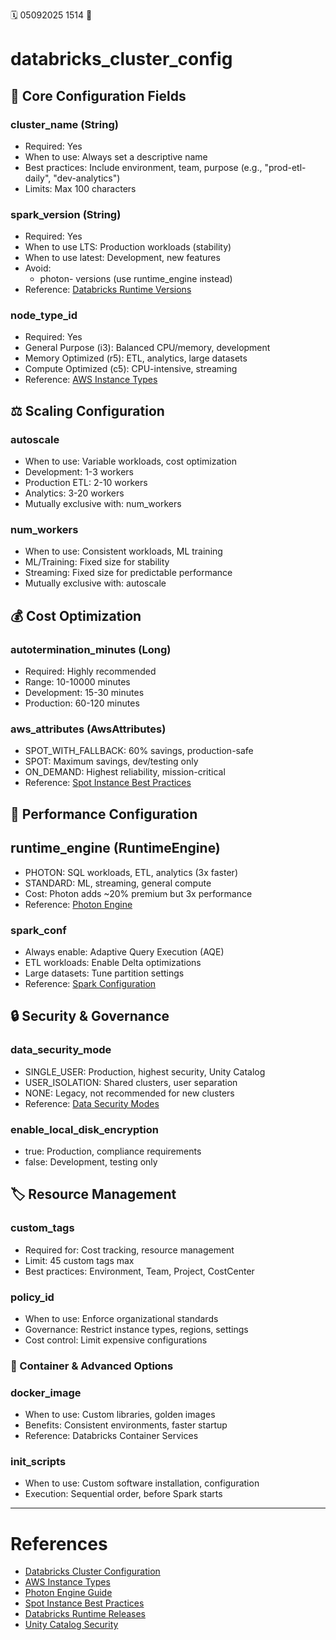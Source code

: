 🗓️ 05092025 1514
📎

# databricks_cluster_config

## 🎯 Core Configuration Fields
### cluster_name (String)
- Required: Yes
- When to use: Always set a descriptive name
- Best practices: Include environment, team, purpose (e.g., "prod-etl-daily", "dev-analytics")
- Limits: Max 100 characters

### spark_version (String)
- Required: Yes
- When to use LTS: Production workloads (stability)
- When to use latest: Development, new features
- Avoid: 
	- photon- versions (use runtime_engine instead)
- Reference: [Databricks Runtime Versions](https://docs.databricks.com/release-notes/runtime/releases.html)

### node_type_id 
- Required: Yes
- General Purpose (i3): Balanced CPU/memory, development
- Memory Optimized (r5): ETL, analytics, large datasets
- Compute Optimized (c5): CPU-intensive, streaming
- Reference: [AWS Instance Types](https://aws.amazon.com/ec2/instance-types/)

## ⚖️ Scaling Configuration
### autoscale
- When to use: Variable workloads, cost optimization
- Development: 1-3 workers
- Production ETL: 2-10 workers
- Analytics: 3-20 workers
- Mutually exclusive with: num_workers

### num_workers 
- When to use: Consistent workloads, ML training
- ML/Training: Fixed size for stability
- Streaming: Fixed size for predictable performance
- Mutually exclusive with: autoscale
## 💰 Cost Optimization
### autotermination_minutes (Long)
- Required: Highly recommended
- Range: 10-10000 minutes
- Development: 15-30 minutes
- Production: 60-120 minutes
### aws_attributes (AwsAttributes)
- SPOT_WITH_FALLBACK: 60% savings, production-safe
- SPOT: Maximum savings, dev/testing only
- ON_DEMAND: Highest reliability, mission-critical
- Reference: [Spot Instance Best Practices](https://docs.aws.amazon.com/AWSEC2/latest/UserGuide/spot-best-practices.html)

## 🚀 Performance Configuration
## runtime_engine (RuntimeEngine)
- PHOTON: SQL workloads, ETL, analytics (3x faster)
- STANDARD: ML, streaming, general compute
- Cost: Photon adds ~20% premium but 3x performance
- Reference: [Photon Engine](https://docs.databricks.com/compute/photon.html)
### spark_conf 
- Always enable: Adaptive Query Execution (AQE)
- ETL workloads: Enable Delta optimizations
- Large datasets: Tune partition settings
- Reference: [Spark Configuration](https://docs.databricks.com/compute/photon.html)

## 🔒 Security & Governance
### data_security_mode
- SINGLE_USER: Production, highest security, Unity Catalog
- USER_ISOLATION: Shared clusters, user separation
- NONE: Legacy, not recommended for new clusters
- Reference: [Data Security Modes](https://docs.databricks.com/security/compute.html)

### enable_local_disk_encryption 
- true: Production, compliance requirements
- false: Development, testing only

## 🏷️ Resource Management
### custom_tags
- Required for: Cost tracking, resource management
- Limit: 45 custom tags max
- Best practices: Environment, Team, Project, CostCenter

### policy_id 
- When to use: Enforce organizational standards
- Governance: Restrict instance types, regions, settings
- Cost control: Limit expensive configurations

### 🐳 Container & Advanced Options
### docker_image 
- When to use: Custom libraries, golden images
- Benefits: Consistent environments, faster startup
- Reference: Databricks Container Services
### init_scripts 
- When to use: Custom software installation, configuration
- Execution: Sequential order, before Spark starts


---
# References
- [Databricks Cluster Configuration](https://docs.databricks.com/clusters/configure.html)
- [AWS Instance Types](https://aws.amazon.com/ec2/instance-types/)
- [Photon Engine Guide](https://docs.databricks.com/compute/photon.html)
- [Spot Instance Best Practices](https://docs.aws.amazon.com/AWSEC2/latest/UserGuide/spot-best-practices.html)
- [Databricks Runtime Releases](https://docs.databricks.com/release-notes/runtime/releases.html)
- [Unity Catalog Security](https://docs.databricks.com/data-governance/unity-catalog/index.html)
